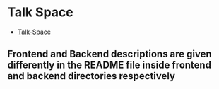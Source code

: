 # Talk Space

- [Talk-Space](https://talk-space-app.netlify.app/)

## Frontend and Backend descriptions are given differently in the README file inside frontend and backend directories respectively
